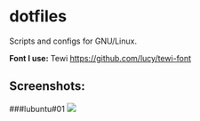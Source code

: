 # dotfiles

Scripts and configs for GNU/Linux.

**Font I use:** Tewi https://github.com/lucy/tewi-font

## Screenshots:

###lubuntu#01
<img src="http://i.imgur.com/hmFUCjn.png" />
